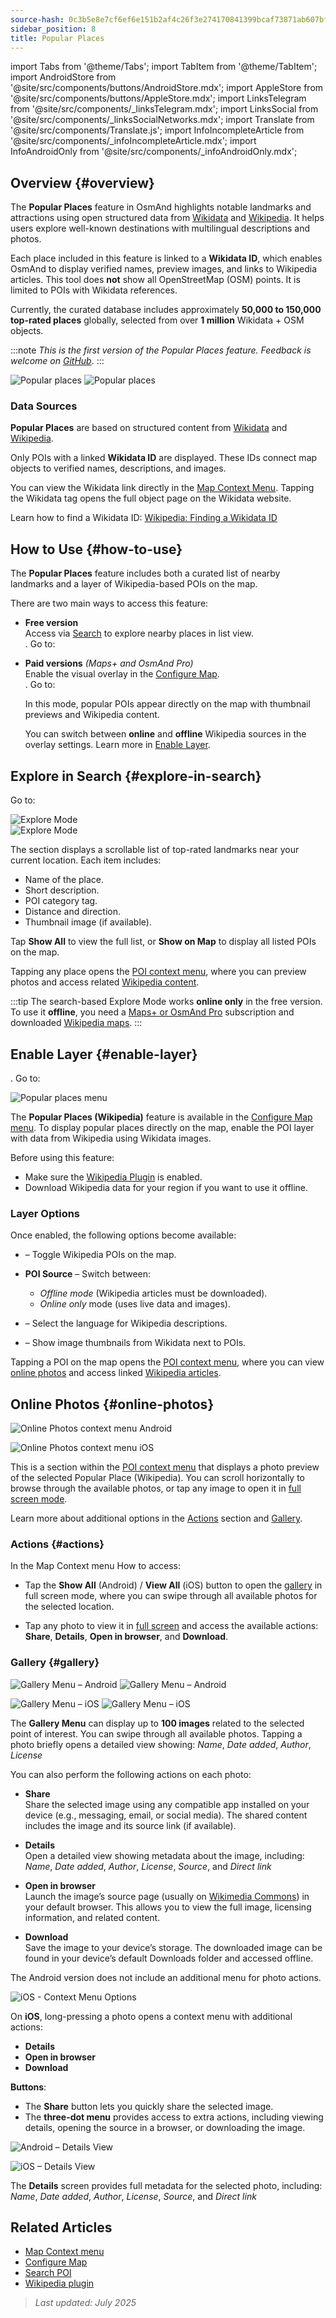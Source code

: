 ```yaml
---
source-hash: 0c3b5e8e7cf6ef6e151b2af4c26f3e274170841399bcaf73871ab607bf13fd43
sidebar_position: 8
title: Popular Places
---
```

import Tabs from '@theme/Tabs';
import TabItem from '@theme/TabItem';
import AndroidStore from '@site/src/components/buttons/AndroidStore.mdx';
import AppleStore from '@site/src/components/buttons/AppleStore.mdx';
import LinksTelegram from '@site/src/components/_linksTelegram.mdx';
import LinksSocial from '@site/src/components/_linksSocialNetworks.mdx';
import Translate from '@site/src/components/Translate.js';
import InfoIncompleteArticle from '@site/src/components/_infoIncompleteArticle.mdx';
import InfoAndroidOnly from '@site/src/components/_infoAndroidOnly.mdx';


<InfoIncompleteArticle/>


## Overview {#overview}

The **Popular Places** feature in OsmAnd highlights notable landmarks and attractions using open structured data from [Wikidata](https://www.wikidata.org) and [Wikipedia](https://www.wikipedia.org/). It helps users explore well-known destinations with multilingual descriptions and photos.

Each place included in this feature is linked to a **Wikidata ID**, which enables OsmAnd to display verified names, preview images, and links to Wikipedia articles. This tool does **not** show all OpenStreetMap (OSM) points. It is limited to POIs with Wikidata references.

Currently, the curated database includes approximately **50,000 to 150,000 top-rated places** globally, selected from over **1 million** Wikidata + OSM objects.

:::note
*This is the first version of the Popular Places feature. Feedback is welcome on [GitHub](https://github.com/osmandapp/OsmAnd)*.
:::

<Tabs groupId="operating-systems" queryString="current-os">

<TabItem value="android" label="Android">

![Popular places](@site/static/img/map/popular_places/popular_places.png) ![Popular places](@site/static/img/map/popular_places/popular_places_1.png)

</TabItem>

</Tabs>


### Data Sources

**Popular Places** are based on structured content from [Wikidata](https://www.wikidata.org) and [Wikipedia](https://www.wikipedia.org/).

Only POIs with a linked **Wikidata ID** are displayed. These IDs connect map objects to verified names, descriptions, and images.

You can view the Wikidata link directly in the [Map Context Menu](../map/map-context-menu.md). Tapping the Wikidata tag opens the full object page on the Wikidata website.

Learn how to find a Wikidata ID: [Wikipedia: Finding a Wikidata ID](https://en.wikipedia.org/wiki/Wikipedia:Finding_a_Wikidata_ID)


## How to Use {#how-to-use}

<InfoAndroidOnly/>

The **Popular Places** feature includes both a curated list of nearby landmarks and a layer of Wikipedia-based POIs on the map.

There are two main ways to access this feature:

- **Free version**  
  Access via [Search](#explore-in-search) to explore nearby places in list view.  
  *<Translate android="true" ids="android_button_seq"/>*. Go to: *<Translate android="true" ids="map_widget_search,shared_string_explore,popular_places_nearby"/>*

- **Paid versions** *(Maps+ and OsmAnd Pro)*  
  Enable the visual overlay in the [Configure Map](#enable-layer).  
  *<Translate android="true" ids="android_button_seq"/>*. Go to: *<Translate android="true" ids="shared_string_menu,configure_map,poi_osmwiki"/>*  

  In this mode, popular POIs appear directly on the map with thumbnail previews and Wikipedia content.

  You can switch between **online** and **offline** Wikipedia sources in the overlay settings. Learn more in [Enable Layer](#enable-layer).


## Explore in Search {#explore-in-search}

<InfoAndroidOnly/>

<Tabs groupId="operating-systems" queryString="current-os">

<TabItem value="android" label="Android">

Go to: *<Translate android="true" ids="map_widget_search,shared_string_explore,popular_places_nearby"/>*

![Explore Mode](@site/static/img/map/popular_places/popular_places_search.png)  
![Explore Mode](@site/static/img/map/popular_places/popular_places_search_2.png)

</TabItem>

</Tabs>

The **<Translate android="true" ids="popular_places_nearby"/>** section displays a scrollable list of top-rated landmarks near your current location. Each item includes:

- Name of the place.
- Short description.
- POI category tag.
- Distance and direction.
- Thumbnail image (if available).

Tap **Show All** to view the full list, or **Show on Map** to display all listed POIs on the map.

Tapping any place opens the [POI context menu](./map-context-menu.md), where you can preview photos and access related [Wikipedia content](../plugins/wikipedia.md).

:::tip
The search-based Explore Mode works **online only** in the free version.  
To use it **offline**, you need a [Maps+ or OsmAnd Pro](../purchases/android.md) subscription and downloaded [Wikipedia maps](../plugins/wikipedia.md).
:::


## Enable Layer {#enable-layer}

<InfoAndroidOnly/>

<Tabs groupId="operating-systems" queryString="current-os">

<TabItem value="android" label="Android">

**<Translate android="true" ids="android_button_seq"/>**. Go to: *<Translate android="true" ids="shared_string_menu,configure_map,poi_osmwiki"/>*

![Popular places menu](@site/static/img/map/popular_places/popular_places_menu.png)

</TabItem>

</Tabs>

The **Popular Places (Wikipedia)** feature is available in the [Configure Map menu](./configure-map-menu.md). To display popular places directly on the map, enable the POI layer with data from Wikipedia using Wikidata images.

Before using this feature:

- Make sure the [Wikipedia Plugin](../plugins/wikipedia.md) is enabled.
- Download Wikipedia data for your region if you want to use it offline.

### Layer Options

Once enabled, the following options become available:

- **<Translate android="true" ids="poi_osmwiki"/>** – Toggle Wikipedia POIs on the map.

- **POI Source** – Switch between:
  - *Offline mode* (Wikipedia articles must be downloaded).
  - *Online only* mode (uses live data and images).

- **<Translate android="true" ids="shared_string_language"/>** – Select the language for Wikipedia descriptions.

- **<Translate android="true" ids="show_image_previews"/>** – Show image thumbnails from Wikidata next to POIs.

Tapping a POI on the map opens the [POI context menu](./map-context-menu.md), where you can view [online photos](#online-photos) and access linked [Wikipedia articles](../plugins/wikipedia.md).


## Online Photos {#online-photos}

*<Translate android="true" ids="help_article_map_map_context_menu_name,online_photos"/>*

<Tabs groupId="operating-systems" queryString="current-os">

<TabItem value="android" label="Android">  

![Online Photos context menu Android](@site/static/img/map/popular_places/online_photos_android.png)

</TabItem>

<TabItem value="ios" label="iOS">  

![Online Photos context menu iOS](@site/static/img/map/popular_places/online_photos_ios.png)

</TabItem>

</Tabs>

This is a section within the [POI context menu](./map-context-menu.md) that displays a photo preview of the selected Popular Place (Wikipedia). You can scroll horizontally to browse through the available photos, or tap any image to open it in [full screen mode](#gallery).

Learn more about additional options in the [Actions](#actions) section and [Gallery](#gallery).


<!-- 

When you tap a Popular Place on the map or from the list, the [POI context menu](./map-context-menu.md) includes an **Online Photos** section with a horizontal preview of images.

- Tap any photo to view it in fullscreen.  
- Swipe to browse more images.

For more actions like sharing, viewing metadata, or downloading — see [Gallery](#gallery).

-->

### Actions {#actions}

In the Map Context menu How to access:

- Tap the **Show All** (Android) / **View All** (iOS) button to open the [gallery](#gallery) in full screen mode, where you can swipe through all available photos for the selected location.

- Tap any photo to view it in [full screen](#gallery) and access the available actions:  
  **Share**, **Details**, **Open in browser**, and **Download**.


### Gallery {#gallery}

<Tabs groupId="operating-systems" queryString="current-os">

<TabItem value="android" label="Android">  

![Gallery Menu – Android](@site/static/img/map/gallery_menu_android.png)
![Gallery Menu – Android](@site/static/img/map/gallery_menu_android_1.png)

</TabItem>

<TabItem value="ios" label="iOS">  

![Gallery Menu – iOS](@site/static/img/map/gallery_menu_ios.png)
![Gallery Menu – iOS](@site/static/img/map/gallery_menu_ios_1.png)

</TabItem>

</Tabs>


The **Gallery Menu** can display up to **100 images** related to the selected point of interest. You can swipe through all available photos. Tapping a photo briefly opens a detailed view showing: *Name*, *Date added*, *Author*, *License*  

You can also perform the following actions on each photo:

- **Share**  
  Share the selected image using any compatible app installed on your device (e.g., messaging, email, or social media). The shared content includes the image and its source link (if available).

- **Details**  
  Open a detailed view showing metadata about the image, including: *Name*, *Date added*, *Author*, *License*, *Source*, and *Direct link*

- **Open in browser**  
  Launch the image’s source page (usually on [Wikimedia Commons](https://commons.wikimedia.org/)) in your default browser. This allows you to view the full image, licensing information, and related content.

- **Download**  
  Save the image to your device’s storage. The downloaded image can be found in your device’s default Downloads folder and accessed offline.


<Tabs groupId="operating-systems" queryString="current-os">

<TabItem value="android" label="Android">  

The Android version does not include an additional menu for photo actions.

</TabItem>

<TabItem value="ios" label="iOS">  

![iOS - Context Menu Options](@site/static/img/map/gallery_menu_ios_3.png)

On **iOS**, long-pressing a photo opens a context menu with additional actions:

- **Details**  
- **Open in browser**  
- **Download**

**Buttons**:

- The **Share** button lets you quickly share the selected image.  
- The **three-dot menu** provides access to extra actions, including viewing details, opening the source in a browser, or downloading the image.

</TabItem>

</Tabs>


<Tabs groupId="operating-systems" queryString="current-os">

<TabItem value="android" label="Android">  

![Android – Details View](@site/static/img/map/gallery_menu_android_2.png)

</TabItem>

<TabItem value="ios" label="iOS">  

![iOS – Details View](@site/static/img/map/gallery_menu_ios_2.png)

</TabItem>

</Tabs>

The **Details** screen provides full metadata for the selected photo, including: *Name*, *Date added*, *Author*, *License*, *Source*, and *Direct link*


## Related Articles

- [Map Context menu](./map-context-menu.md)
- [Configure Map](./configure-map-menu.md)
- [Search POI](../search/search-poi.md)
- [Wikipedia plugin](../plugins/wikipedia.md)


> *Last updated: July 2025*


<!--
### Online Photos 2

<Tabs groupId="operating-systems" queryString="current-os">

<TabItem value="android" label="Android">  

![Online Photos context menu Android](@site/static/img/map/images_nearby_1_andr.png)   ![Street-Level Imagery Android](@site/static/img/map/street_level_imagery_andr.png)

</TabItem>

<TabItem value="ios" label="iOS">  

![Online Photos context menu iOS](@site/static/img/map/online_photo_ios.png)   ![Street-Level Imagery iOS](@site/static/img/map/street_level_imagery_ios.png)

</TabItem>

</Tabs>

#### Actions With Photos

How to access:

- Tap the **Show All**(Android) / **View All**(iOS) button to open [the gallery](#gallery-menu) in full screen mode. There you can swipe through all the images related to the selected location.

- Tap a photo to access actions such as *Share*, *Details*, *Open in browser*, and *Download*.

- You can also [browse](../map/point-layers-on-map.md#-street-level-imagery) street-level images on the map.  

In the **Online photos** section of the map context menu, you can access photos of objects from the [Wikimedia](https://www.wikimedia.org/), which offers media files tagged with `image` or `wikimedia` from OpenStreetMap.

#### Gallery Menu 2

<Tabs groupId="operating-systems" queryString="current-os">

<TabItem value="android" label="Android">  

![Online Photos context menu Android](@site/static/img/map/gallery_menu_android.png)   ![Street-Level Imagery Android](@site/static/img/map/gallery_menu_android_1.png)

</TabItem>

<TabItem value="ios" label="iOS">  

![Online Photos context menu iOS](@site/static/img/map/gallery_menu_ios.png)   ![Street-Level Imagery iOS](@site/static/img/map/gallery_menu_ios_1.png)

</TabItem>

</Tabs>


The gallery can display up to 100 items. You can browse through all the photos, and short tapping on any photo will open it to view additional details (*Name*, *Date*, *Author*, *License*) and perform various actions (*Share*, *Details*, *Open in browser*, and *Download* options).


<Tabs groupId="operating-systems" queryString="current-os">

<TabItem value="android" label="Android">  

</TabItem>

<TabItem value="ios" label="iOS">  

![Online Photos context menu iOS](@site/static/img/map/gallery_menu_ios_3.png) 

</TabItem>

</Tabs>



On iOS, long tapping on any photo opens an additional menu with actions such as *Details*, *Open in browser*, and *Download*.

Buttons:

- The **Share** button allows you to share the selected item.  
- The **Three dots** button opens a menu with options like *Details*, *Open in browser*, and *Download*.

<Tabs groupId="operating-systems" queryString="current-os">

<TabItem value="android" label="Android">  

![Online Photos context menu Android](@site/static/img/map/gallery_menu_android_2.png)

</TabItem>

<TabItem value="ios" label="iOS">  

![Online Photos context menu iOS](@site/static/img/map/gallery_menu_ios_2.png) 

</TabItem>

</Tabs>


The Details screen provides information such as the *Name*, *Added Date*, *Author*, *License*, *Source*, and *Link* of the selected item.

-->